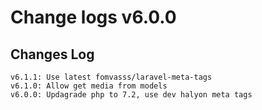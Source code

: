 # Change logs v6.0.0


## Changes Log 
    v6.1.1: Use latest fomvasss/laravel-meta-tags
    v6.1.0: Allow get media from models
    v6.0.0: Updagrade php to 7.2, use dev halyon meta tags